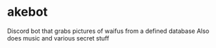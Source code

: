 # akebot
Discord bot that grabs pictures of waifus from a defined database
Also does music and various secret stuff
